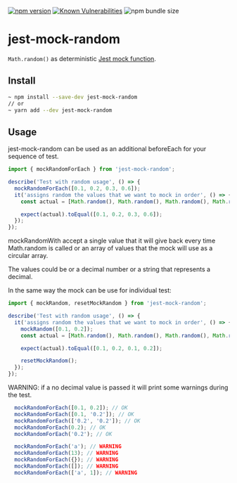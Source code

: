 [![npm version](https://badge.fury.io/js/jest-mock-random.svg)](https://badge.fury.io/js/jest-mock-random) [![Known Vulnerabilities](https://snyk.io/test/github/peoplenarthax/jest-mock-random/badge.svg?targetFile=package.json)](https://snyk.io/test/github/peoplenarthax/jest-mock-random?targetFile=package.json) ![npm bundle size](https://img.shields.io/bundlephobia/min/jest-mock-random)
# jest-mock-random

`Math.random()` as deterministic [Jest mock function](https://facebook.github.io/jest/docs/mock-functions.html).

## Install

```bash
~ npm install --save-dev jest-mock-random
// or
~ yarn add --dev jest-mock-random
```

## Usage

jest-mock-random can be used as an additional beforeEach for your sequence of test.

```javascript
import { mockRandomForEach } from 'jest-mock-random';

describe('Test with random usage', () => {
  mockRandomForEach([0.1, 0.2, 0.3, 0.6]);
  it('assigns random the values that we want to mock in order', () => {
    const actual = [Math.random(), Math.random(), Math.random(), Math.random()]; // [0.1, 0.2, 0.3, 0.6]

    expect(actual).toEqual([0.1, 0.2, 0.3, 0.6]);
  });
});
```
mockRandomWith accept a single value that it will give back every time Math.random is called or an array of values that the mock will use as a circular array.

The values could be or a decimal number or a string that represents a decimal.

In the same way the mock can be use for individual test:
```javascript
import { mockRandom, resetMockRandom } from 'jest-mock-random';

describe('Test with random usage', () => {
  it('assigns random the values that we want to mock in order', () => {
    mockRandom([0.1, 0.2]);
    const actual = [Math.random(), Math.random(), Math.random(), Math.random()]; // [0.1, 0.2, 0.1, 0.2]

    expect(actual).toEqual([0.1, 0.2, 0.1, 0.2]);

    resetMockRandom();
  });
});
```

WARNING: if a no decimal value is passed it will print some warnings during the test.

```javascript
  mockRandomForEach([0.1, 0.2]); // OK
  mockRandomForEach([0.1, '0.2']); // OK
  mockRandomForEach(['0.2', '0.2']); // OK
  mockRandomForEach(0.2); // OK
  mockRandomForEach('0.2'); // OK

  mockRandomForEach('a'); // WARNING
  mockRandomForEach(13); // WARNING
  mockRandomForEach({}); // WARNING
  mockRandomForEach([]); // WARNING
  mockRandomForEach(['a', 1]); // WARNING
